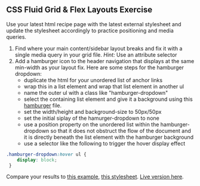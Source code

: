 ## CSS Fluid Grid & Flex Layouts Exercise

Use your latest html recipe page with the latest external stylesheet and update the stylesheet accordingly to practice positioning and media queries.

1. Find where your main content/sidebar layout breaks and fix it with a single media query in your grid file. *Hint:* Use an attribute selector
2. Add a hamburger icon to the header navigation that displays at the same min-width as your layout fix. Here are some steps for the hamburger dropdown:
    - duplicate the html for your unordered list of anchor links
    - wrap this in a list element and wrap that list element in another ul
    - name the outer ul with a class like "hamburger-dropdown"
    - select the containing list element and give it a background using this [hamburger](../../assets/images/hamburger.png) file.
    - set the width/height and background-size to 50px/50px
    - set the initial siplay of the hamurger-dropdown to none
    - use a position property on the unordered list within the hamburger-dropdown so that it does not obstruct the flow of the document and it is directly beneath the list element with the hamburger background
    - use a selector like the following to trigger the hover display effect
    
```css
.hamburger-dropdown:hover ul { 
    display: block;
 }
```
    
Compare your results to [this example](./example.html), [this stylesheet](../../assets/positioning_media_queries.css). [Live version here](http://appacademy.github.io/curriculum/positioning_media_queries.html).
